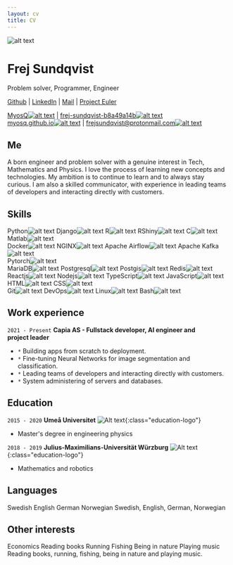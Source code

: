 ```yaml
---
layout: cv
title: CV
---
```

<div id="profile_pic">
    <img src="{{ site.baseurl }}/cv_for_print_old/images/frej.jpg" alt="alt text">
</div>

# Frej&nbsp;Sundqvist
Problem&nbsp;solver,&nbsp;Programmer,&nbsp;Engineer

<!-- plain link -->
<div class="webaddress" id="webaddress_screen">

<a href="https://github.com/MyosQ" target="_blank">Github</a>
|
<a href="https://www.linkedin.com/in/frej-sundqvist-b8a49a14b/" target="_blank">LinkedIn</a>
|
<a href="mailto:frejsundqvist@protonmail.com" target="_blank">Mail</a>
|
<a href="https://github.com/MyosQ/euler-solutions" target="_blank">Project&nbsp;Euler</a>
</div>

<!-- For Print -->
<div class="webaddress" id="webaddress_print">
<a href="https://github.com/MyosQ" target="_blank" class="profile_links" id="github_link">MyosQ<img src="./images/github.svg" alt="alt text"></a>
|
<a href="https://www.linkedin.com/in/frej-sundqvist-b8a49a14b/" target="_blank" class="profile_links" id="linkedin_link">frej-sundqvist-b8a49a14b<img src="./images/linkedin.svg" alt="alt text"></a>
<br>
<a href="https://myosq.github.io" target="_blank" class="profile_links" id="blog_link">myosq.github.io<img src="./images/blog.svg" alt="alt text"></a>
|
<a href="mailto:frejsundqvist@protonmail.com" target="_blank" class="profile_links" id="email_link">frejsundqvist@protonmail.com<img src="./images/email.svg" alt="alt text"></a>
</div>

<!-- link with svg img -->
<!-- <div id="webaddress">
<a href="https://myosq.github.io" target="_blank" class="profile_links" id="blog_link">Blog<img src="./images/blog.svg" alt="alt text"></a>
| 
<a href="https://github.com/MyosQ" target="_blank" class="profile_links" id="github_link">Github<img src="./images/github.svg" alt="alt text"></a>
|
<a href="https://www.linkedin.com/in/frej-sundqvist-b8a49a14b/" target="_blank" class="profile_links" id="linkedin_link">LinkedIn<img src="./images/linkedin.svg" alt="alt text"></a>
|
<a href="mailto:frejsundqvist@protonmail.com" target="_blank" class="profile_links" id="email_link">Mail<img src="./images/email.svg" alt="alt text"></a>
|
<a href="https://github.com/MyosQ/euler-solutions" target="_blank" class="profile_links" id="euler_link">Project&nbsp;Euler<img src="./images/projecteuler.png" alt="alt text"></a>
</div> -->

## Me
A born engineer and problem solver with a genuine interest in Tech, Mathematics and Physics. I love the process of learning new concepts and technologies. My ambition is to continue to learn and to always stay curious. I am also a skilled communicator, with experience in leading teams of developers and interacting directly with customers.


## Skills

<!-- List of label+image. Some one same line -->

<div id="my_skills">
    <div class="my_skills_row">
        <span class="tech-skill">Python<img src="./images/Python.svg" alt="alt text"></span>
        <span class="tech-skill">Django<img src="./images/django.png" alt="alt text"></span>
        <span class="tech-skill">R<img src="./images/r.svg" alt="alt text"></span>
        <span class="tech-skill">RShiny<img src="./images/rshiny.png" alt="alt text"></span>
        <span class="tech-skill">C<img src="./images/c.png" alt="alt text"></span>
        <span class="tech-skill">Matlab<img src="./images/matlab.png" alt="alt text"></span>
    </div>
    <div class="my_skills_row">
        <span class="tech-skill">Docker<img src="./images/docker.png" alt="alt text"></span>
        <span class="tech-skill">NGINX<img src="./images/nginx.png" alt="alt text"></span>
        <span class="tech-skill">Apache&nbsp;Airflow<img src="./images/airflow.png" alt="alt text"></span>
        <span class="tech-skill">Apache&nbsp;Kafka<img src="./images/kafka.png" alt="alt text"></span>
    </div>
    <div class="my_skills_row">
        <span class="tech-skill">Pytorch<img src="./images/pytorch.png" alt="alt text"></span>
    </div>
    <div class="my_skills_row">
        <span class="tech-skill">MariaDB<img src="./images/mariadb.png" alt="alt text"></span>
        <span class="tech-skill">Postgresql<img src="./images/postgresql.png" alt="alt text"></span>
        <span class="tech-skill">Postgis<img src="./images/postgis.png" alt="alt text"></span>
        <span class="tech-skill">Redis<img src="./images/redis.png" alt="alt text"></span>
    </div>
    <div class="my_skills_row">
        <span class="tech-skill">Reactjs<img src="./images/react.png" alt="alt text"></span>
        <span class="tech-skill">Nodejs<img src="./images/nodejs.png" alt="alt text"></span>
        <span class="tech-skill">TypeScript<img src="./images/typescript.png" alt="alt text"></span>
        <span class="tech-skill">JavaScript<img src="./images/javascript.png" alt="alt text"></span>
        <span class="tech-skill">HTML<img src="./images/html5.png" alt="alt text"></span>
        <span class="tech-skill">CSS<img src="./images/css3.png" alt="alt text"></span>
    </div>
    <div class="my_skills_row">
        <span class="tech-skill">Git<img src="./images/git.png" alt="alt text"></span>
        <span class="tech-skill">DevOps<img src="./images/devops.png" alt="alt text"></span>
        <span class="tech-skill">Linux<img src="./images/linux.png" alt="alt text"></span>
        <span class="tech-skill">Bash<img src="./images/bash.png" alt="alt text"></span>
    </div>
</div>


## Work experience

`2021 - Present`
__Capia AS - Fullstack developer, AI engineer and project&nbsp;leader__  

- `*` Building apps from scratch to deployment.
- `*` Fine-tuning Neural Networks for image segmentation and classification.
- `*` Leading teams of developers and interacting directly with customers.
- `*` System administering of servers and databases.

## Education

`2015 - 2020`
__Umeå Universitet__ ![Alt text](./images/umea.jpg){:class="education-logo"}
- Master's degree in engineering physics


`2018 - 2019`
__Julius-Maximilians-Universität Würzburg__ ![Alt text](./images/wuerzburg.png){:class="education-logo"}
- Mathematics and robotics

## Languages
<span id="languages-screen">
Swedish  
English  
German  
Norwegian  
</span>
<span id="languages-print">
Swedish, English, German, Norwegian
</span>

## Other interests

<span id="interests-screen">
Economics  
Reading books  
Running  
Fishing  
Being in nature  
Playing music  
</span>
<span id="interests-print">
Reading books, running, fishing, being in nature and playing&nbsp;music.
</span>

<!-- ### Footer

Last updated: May 2013 -->


